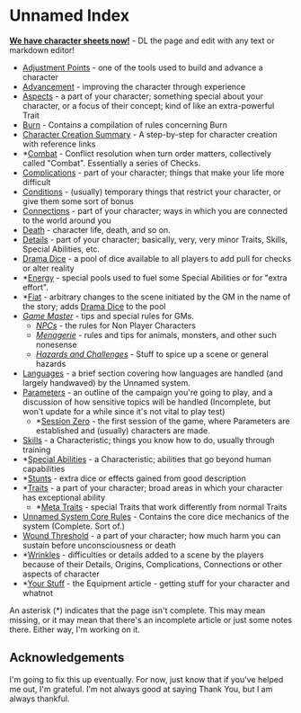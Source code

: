 # Unnamed Index

**[We have character sheets now!](https://s-20.github.io/unnamed/Playtest1/PlaytestCharacterSheet.md)** - DL the page and edit with any text or markdown editor!

- [Adjustment Points](AdjustmentPoints.md) - one of the tools used to build and advance a character
- [Advancement](Advancement.md) - improving the character through experience
- [Aspects](Aspects.md) - a part of your character; something special about your character, or a focus of their concept; kind of like an extra-powerful Trait
- [Burn](Burn.md) - Contains a compilation of rules concerning Burn
- [Character Creation Summary](CCSummary.md) - A step-by-step for character creation with reference links
- *[Combat](Combat.md) - Conflict resolution when turn order matters, collectively called "Combat". Essentially a series of Checks.
- [Complications](Complications.md) - part of your character; things that make your life more difficult
- [Conditions](Conditions.md) - (usually) temporary things that restrict your character, or give them some sort of bonus
- [Connections](Connections.md) - part of your character; ways in which you are connected to the world around you
- [Death](Death.md) - character life, death, and so on.
- [Details](Details.md) - part of your character; basically, very, very minor Traits, Skills, Special Abilities, etc.
- [Drama Dice](DramaDice.md) - a pool of dice available to all players to add pull for checks or alter reality
- *[Energy](Energy.md) - special pools used to fuel some Special Abilities or for "extra effort".
- *[Fiat](Fiat.md) - arbitrary changes to the scene initiated by the GM in the name of the story; adds [Drama Dice](DramaDice.md) to the pool
- *[Game Master](GM.md)* - tips and special rules for GMs.
  - *[NPCs](NPCs.md)* - the rules for Non Player Characters
  - *[Menagerie](Menagerie.md)* - rules and tips for animals, monsters, and other such nonesense
  - *[Hazards and Challenges](HazardsChallenges.md)* - Stuff to spice up a scene or general hazards
- [Languages](Languages.md) - a brief section covering how languages are handled (and largely handwaved) by the Unnamed system.
- [Parameters](Parameters.md) - an outline of the campaign you're going to play, and a discussion of how sensitive topics will be handled (Incomplete, but won't update for a while since it's not vital to play test)
  - *[Session Zero](SessionZero.md) - the first session of the game, where Parameters are established and (usually) characters are made.
- [Skills](Skills.md) - a Characteristic; things you know how to do, usually through training
- *[Special Abilities](SpecialAbilities.md) - a Characteristic; abilities that go beyond human capabilities
- *[Stunts](Stunts.md) - extra dice or effects gained from good description
- *[Traits](Traits.md) - a part of your character; broad areas in which your character has exceptional ability
  - *[Meta Traits](MetaTraits.md) - special Traits that work differently from normal Traits
- [Unnamed System Core Rules](HBCore.md) - Contains the core dice mechanics of the system (Complete. Sort of.)
- [Wound Threshold](WoundThreshold.md) - a part of your character; how much harm you can sustain before unconsciousness or death
- *[Wrinkles](Wrinkles.md) - difficulties or details added to a scene by the players because of their Details, Origins, Complications, Connections or other aspects of character
- *[Your Stuff](YourStuff.md) - the Equipment article - getting stuff for your character and whatnot

An asterisk (*) indicates that the page isn't complete. This may mean missing, or it may mean that there's an incomplete article or just some notes there. Either way, I'm working on it.

## Acknowledgements

I'm going to fix this up eventually. For now, just know that if you've helped me out, I'm grateful. I'm not always good at saying Thank You, but I am always thankful.
